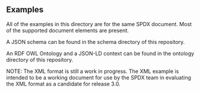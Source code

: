 ## Examples

All of the examples in this directory are for the same SPDX document.  Most of the supported document elements are present.

A JSON schema can be found in the schema directory of this repository.

An RDF OWL Ontology and a JSON-LD context can be found in the ontology directory of this repository.

NOTE: The XML format is still a work in progress.  The XML example is intended to be a working document for use by the SPDX team in evaluating the XML format as a candidate for release 3.0.